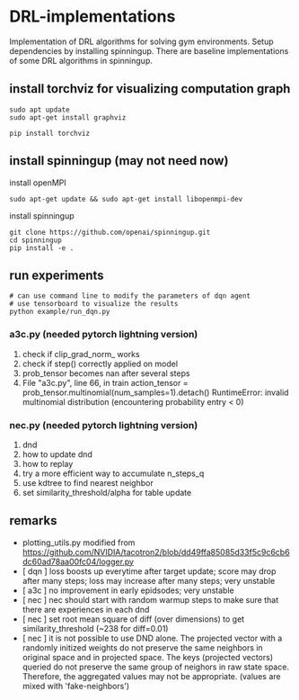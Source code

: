 # DRL-implementations
Implementation of DRL algorithms for solving gym environments. Setup dependencies by installing spinningup. There are baseline implementations of some DRL algorithms in spinningup. 


## install torchviz for visualizing computation graph
```
sudo apt update
sudo apt-get install graphviz

pip install torchviz
```

## install spinningup (**may not need now**)
install openMPI
```
sudo apt-get update && sudo apt-get install libopenmpi-dev
```
install spinningup
```
git clone https://github.com/openai/spinningup.git
cd spinningup
pip install -e .
```

## run experiments
```
# can use command line to modify the parameters of dqn agent
# use tensorboard to visualize the results
python example/run_dqn.py 
```


### a3c.py (needed pytorch lightning version)
1. check if clip_grad_norm_ works 
2. check if step() correctly applied on model
3. prob_tensor becomes nan after several steps
4.   File "a3c.py", line 66, in train
    action_tensor = prob_tensor.multinomial(num_samples=1).detach()
RuntimeError: invalid multinomial distribution (encountering probability entry < 0)


### nec.py (needed pytorch lightning version)
1. dnd
2. how to update dnd
3. how to replay
4. try a more efficient way to accumulate n_steps_q
5. use kdtree to find nearest neighbor
6. set similarity_threshold/alpha for table update


## remarks
- plotting_utils.py modified from https://github.com/NVIDIA/tacotron2/blob/dd49ffa85085d33f5c9c6cb6dc60ad78aa00fc04/logger.py
- [ dqn ] loss boosts up everytime after target update; score may drop after many steps; loss may increase after many steps; very unstable
- [ a3c ] no improvement in early epidsodes; very unstable
- [ nec ] nec should start with random warmup steps to make sure that there are experiences in each dnd
- [ nec ] set root mean square of diff (over dimensions) to get similarity_threshold (~238 for diff=0.01)
- [ nec ] it is not possible to use DND alone. The projected vector with a randomly initized weights do not preserve the same neighbors in original space and in projected space. The keys (projected vectors) queried do not preserve the same group of neighors in raw state space. Therefore, the aggregated values may not be appropriate. (values are mixed with 'fake-neighbors') 